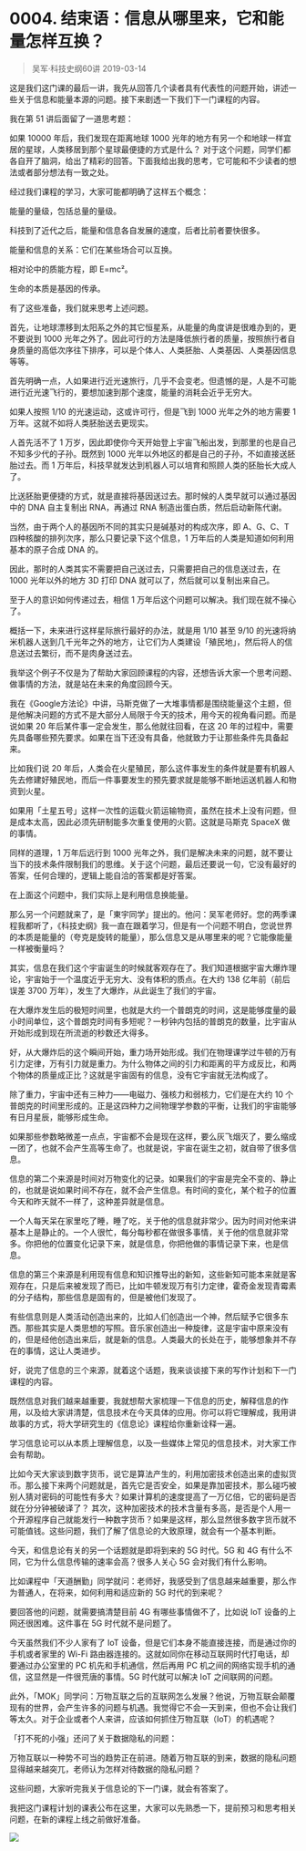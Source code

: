 # 0004. 结束语：信息从哪里来，它和能量怎样互换？
> 吴军·科技史纲60讲
2019-03-14

这是我们这门课的最后一讲，我先从回答几个读者具有代表性的问题开始，讲述一些关于信息和能量本源的问题。接下来剧透一下我们下一门课程的内容。

我在第 51 讲后面留了一道思考题：

如果 10000 年后，我们发现在距离地球 1000 光年的地方有另一个和地球一样宜居的星球，人类移居到那个星球最便捷的方式是什么？
对于这个问题，同学们都各自开了脑洞，给出了精彩的回答。下面我给出我的思考，它可能和不少读者的想法或者部分想法有一致之处。

经过我们课程的学习，大家可能都明确了这样五个概念：

能量的量级，包括总量的量级。

科技到了近代之后，能量和信息各自发展的速度，后者比前者要快很多。

能量和信息的关系：它们在某些场合可以互换。

相对论中的质能方程，即 E=mc²。

生命的本质是基因的传承。

有了这些准备，我们就来思考上述问题。

首先，让地球漂移到太阳系之外的其它恒星系，从能量的角度讲是很难办到的，更不要说到 1000 光年之外了。因此可行的方法是降低旅行者的质量，按照旅行者自身质量的高低次序往下排序，可以是个体人、人类胚胎、人类基因、人类基因信息等等。

首先明确一点，人如果进行近光速旅行，几乎不会变老。但遗憾的是，人是不可能进行近光速飞行的，要想加速到那个速度，能量的消耗会近乎无穷大。

如果人按照 1/10 的光速运动，这或许可行，但是飞到 1000 光年之外的地方需要 1 万年。这就不如将人类胚胎送去更现实。

人首先活不了 1 万岁，因此即使你今天开始登上宇宙飞船出发，到那里的也是自己不知多少代的子孙。既然到 1000 光年以外地区的都是自己的子孙，不如直接送胚胎过去。而 1 万年后，科技早就发达到机器人可以培育和照顾人类的胚胎长大成人了。

比送胚胎更便捷的方式，就是直接将基因送过去。那时候的人类早就可以通过基因中的 DNA 自主复制出 RNA，再通过 RNA 制造出蛋白质，然后启动新陈代谢。

当然，由于两个人的基因所不同的其实只是碱基对的构成次序，即 A、G、C、T 四种核酸的排列次序，那么只要记录下这个信息，1 万年后的人类是知道如何利用基本的原子合成 DNA 的。

因此，那时的人类其实不需要把自己送过去，只需要把自己的信息送过去，在 1000 光年以外的地方 3D 打印 DNA 就可以了，然后就可以复制出来自己。

至于人的意识如何传递过去，相信 1 万年后这个问题可以解决。我们现在就不操心了。

概括一下，未来进行这样星际旅行最好的办法，就是用 1/10 甚至 9/10 的光速将纳米机器人送到几千光年之外的地方，让它们为人类建设「殖民地」，然后将人的信息送过去繁衍，而不是肉身送过去。

我举这个例子不仅是为了帮助大家回顾课程的内容，还想告诉大家一个思考问题、做事情的方法，就是站在未来的角度回顾今天。

我在《Google方法论》中讲，马斯克做了一大堆事情都是围绕能量这个主题，但是他解决问题的方式不是大部分人局限于今天的技术，用今天的视角看问题。而是说如果 20 年后某件事一定会发生，那么他就往回看，在这 20 年的过程中，需要先具备哪些预先要求。如果在当下还没有具备，他就致力于让那些条件先具备起来。

比如我们说 20 年后，人类会在火星殖民，那么这件事发生的条件就是要有机器人先去修建好殖民地，而后一件事要发生的预先要求就是能够不断地运送机器人和物资到火星。

如果用「土星五号」这样一次性的运载火箭运输物资，虽然在技术上没有问题，但是成本太高，因此必须先研制能多次重复使用的火箭。这就是马斯克 SpaceX 做的事情。

同样的道理，1 万年后远行到 1000 光年之外，我们是解决未来的问题，就不要让当下的技术条件限制我们的思维。关于这个问题，最后还要说一句，它没有最好的答案，任何合理的，逻辑上能自洽的答案都是好答案。

在上面这个问题中，我们实际上是利用信息换能量。

那么另一个问题就来了，是「東宇同学」提出的。他问：吴军老师好。您的两季课程我都听了，《科技史纲》我一直在跟着学习，但是有一个问题不明白，您说世界的本质是能量的（夸克是旋转的能量），那么信息又是从哪里来的呢？它能像能量一样被衡量吗？

其实，信息在我们这个宇宙诞生的时候就客观存在了。我们知道根据宇宙大爆炸理论，宇宙始于一个温度近乎无穷大、没有体积的质点。在大约 138 亿年前（前后误差 3700 万年），发生了大爆炸，从此诞生了我们的宇宙。

在大爆炸发生后的极短时间里，也就是大约一个普朗克的时间，这是能够度量的最小时间单位，这个普朗克时间有多短呢？一秒钟内包括的普朗克的数量，比宇宙从开始形成到现在所流逝的秒数还大得多。

好，从大爆炸后的这个瞬间开始，重力场开始形成。我们在物理课学过牛顿的万有引力定律，万有引力就是重力。为什么物体之间的引力和距离的平方成反比，和两个物体的质量成正比？这就是宇宙固有的信息，没有它宇宙就无法构成了。

除了重力，宇宙中还有三种力——电磁力、强核力和弱核力，它们是在大约 10 个普朗克的时间里形成的。正是这四种力之间物理学参数的平衡，让我们的宇宙能够有日月星辰，能够形成生命。

如果那些参数略微差一点点，宇宙都不会是现在这样，要么灰飞烟灭了，要么缩成一团了，也就不会产生高等生命了。也就是说，宇宙在诞生之初，就自带了很多信息。

信息的第二个来源是时间对万物变化的记录。如果我们的宇宙是完全不变的、静止的，也就是说如果时间不存在，就不会产生信息。有时间的变化，某个粒子的位置今天和昨天就不一样了，这种差异就是信息。

一个人每天呆在家里吃了睡，睡了吃，关于他的信息就非常少。因为时间对他来讲基本上是静止的。一个人很忙，每分每秒都在做很多事情，关于他的信息就非常多。你把他的位置变化记录下来，就是信息，你把他做的事情记录下来，也是信息。

信息的第三个来源是利用现有信息和知识推导出的新知，这些新知可能本来就是客观存在，只是后来被发现了而已，比如牛顿发现万有引力定律，霍奇金发现青霉素的分子结构，那些信息是固有的，但是被他们发现了。

有些信息则是人类活动创造出来的，比如人们创造出一个神，然后赋予它很多东西。那些其实是人类思想的写照。音乐家创造出一种旋律，这是宇宙中原来没有的，但是经他创造出来后，就是新的信息。人类最大的长处在于，能够想象并不存在的事情，这让人类进步。

好，说完了信息的三个来源，就着这个话题，我来谈谈接下来的写作计划和下一门课程的内容。

既然信息对我们越来越重要，我就想帮大家梳理一下信息的历史，解释信息的作用，以及给大家讲清楚，信息技术在今天具体的应用。你可以将它理解成，我用讲故事的方式，将大学研究生的《信息论》课程给你重新诠释一遍。

学习信息论可以从本质上理解信息，以及一些媒体上常见的信息技术，对大家工作会有帮助。

比如今天大家谈到数字货币，说它是算法产生的，利用加密技术创造出来的虚拟货币。那么接下来两个问题就是，首先它是否安全，如果是靠加密技术，那么碰巧被别人猜对密码的可能性有多大？如果计算机的速度提高了一万亿倍，它的密码是否就在分分钟被破译了？
其次，这种加密技术的技术含量有多高，是否是个人用一个开源程序自己就能发行一种数字货币？如果是这样，那么显然很多数字货币就不可能值钱。这些问题，我们了解了信息论的大致原理，就会有一个基本判断。

今天，和信息论有关的另一个话题就是即将到来的 5G 时代。5G 和 4G 有什么不同，它为什么信息传输的速率会高？很多人关心 5G 会对我们有什么影响。

比如课程中「天道酬勤」同学就问：老师好，我感受到了信息越来越重要，那么作为普通人，在将来，如何利用和适应新的 5G 时代的到来呢？

要回答他的问题，就需要搞清楚目前 4G 有哪些事情做不了，比如说 IoT 设备的上网还很困难。这件事在 5G 时代就不是问题了。

今天虽然我们不少人家有了 IoT 设备，但是它们本身不能直接连接，而是通过你的手机或者家里的 Wi-Fi 路由器连接的。这就如同你在移动互联网时代打电话，却要通过办公室里的 PC 机先和手机通信，然后再用 PC 机之间的网络实现手机的通信，这显然是一件很荒唐的事情。5G 时代就可以解决 IoT 之间联网的问题。

此外，「MOK」同学问：万物互联之后的互联网怎么发展？他说，万物互联会颠覆现有的世界，会产生许多的问题与机遇。我觉得它不会一天到来，但也不会让我们等太久。对于企业或者个人来讲，应该如何抓住万物互联（IoT）的机遇呢？

「打不死的小强」还问了关于数据隐私的问题：

万物互联以一种势不可当的趋势正在前进。随着万物互联的到来，数据的隐私问题显得越来越突兀，老师认为怎样对待数据的隐私问题？

这些问题，大家听完我关于信息论的下一门课，就会有答案了。

我把这门课程计划的课表公布在这里，大家可以先熟悉一下，提前预习和思考相关问题，在新的课程上线之前做好准备。

![](https://raw.githubusercontent.com/dalong0514/selfstudy/master/图片链接/吴军/2019029.jpg)
